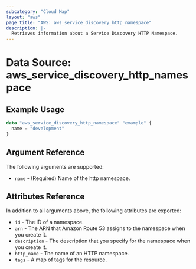 ```yaml
---
subcategory: "Cloud Map"
layout: "aws"
page_title: "AWS: aws_service_discovery_http_namespace"
description: |-
  Retrieves information about a Service Discovery HTTP Namespace.
---
```


# Data Source: aws_service_discovery_http_namespace


## Example Usage

```terraform
data "aws_service_discovery_http_namespace" "example" {
  name = "development"
}
```

## Argument Reference

The following arguments are supported:

* `name` - (Required) Name of the http namespace.

## Attributes Reference

In addition to all arguments above, the following attributes are exported:

* `id` - The ID of a namespace.
* `arn` - The ARN that Amazon Route 53 assigns to the namespace when you create it.
* `description` - The description that you specify for the namespace when you create it.
* `http_name` - The name of an HTTP namespace.
* `tags` - A map of tags for the resource.

